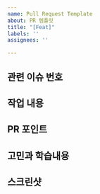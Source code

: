 ```yaml
---
name: Pull Request Template
about: PR 템플릿
title: "[Feat]"
labels: ''
assignees: ''

---
```


<!-- 제목양식을 지켜주세요! [Feat] {제목~~} -->
<!-- Reviewer, Assignees, Label 붙이기 -->

## 관련 이슈 번호

<!-- 이슈를 닫지 않는다면 이유 작성하기 -->
<!-- - close #{이슈번호} -->

## 작업 내용

## PR 포인트

## 고민과 학습내용

## 스크린샷
